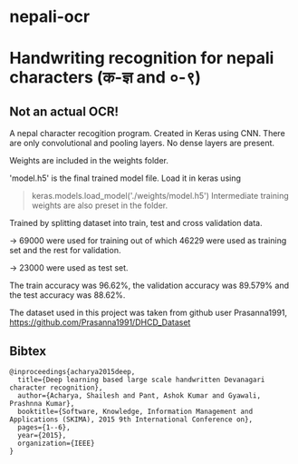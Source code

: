# nepali-ocr
# Handwriting recognition for nepali characters (क-ज्ञ and ०-९)

## Not an actual OCR!
A nepal character recogition program.
Created in Keras using CNN. There are only convolutional and pooling layers. No dense layers are present.

Weights are included in the weights folder.

'model.h5' is the final trained model file. Load it in keras using
  > keras.models.load_model('./weights/model.h5')
Intermediate training weights are also preset in the folder.


Trained by splitting dataset into train, test and cross validation data.

   -> 69000 were used for training out of which 46229 were used as training set and the rest for validation.
 
  -> 23000 were used as test set.

The train accuracy was 96.62%, the validation accuracy was 89.579% and the test accuracy was 88.62%.

The dataset used in this project was taken from github user Prasanna1991, https://github.com/Prasanna1991/DHCD_Dataset

## Bibtex
```
@inproceedings{acharya2015deep,
  title={Deep learning based large scale handwritten Devanagari character recognition},
  author={Acharya, Shailesh and Pant, Ashok Kumar and Gyawali, Prashnna Kumar},
  booktitle={Software, Knowledge, Information Management and Applications (SKIMA), 2015 9th International Conference on},
  pages={1--6},
  year={2015},
  organization={IEEE}
}
```
